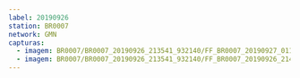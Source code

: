 ```yaml
---
label: 20190926
station: BR0007
network: GMN
capturas:
  - imagem: BR0007/BR0007_20190926_213541_932140/FF_BR0007_20190927_011801_163_0367104.fits_maxpixel.jpg
  - imagem: BR0007/BR0007_20190926_213541_932140/FF_BR0007_20190926_214707_562_0008704.fits_maxpixel.jpg
---
```

